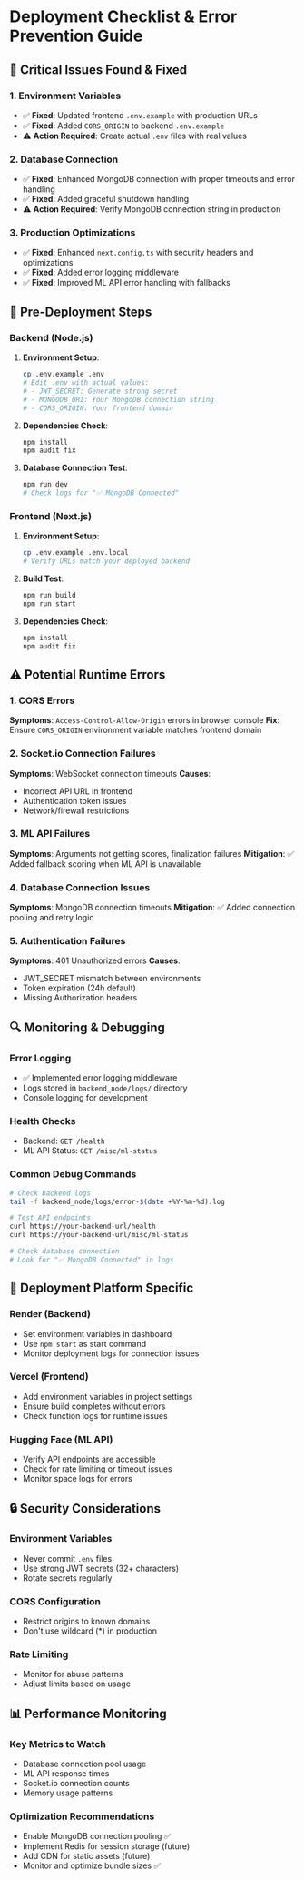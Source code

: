 # Deployment Checklist & Error Prevention Guide

## 🚨 Critical Issues Found & Fixed

### 1. Environment Variables
- ✅ **Fixed**: Updated frontend `.env.example` with production URLs
- ✅ **Fixed**: Added `CORS_ORIGIN` to backend `.env.example`
- ⚠️ **Action Required**: Create actual `.env` files with real values

### 2. Database Connection
- ✅ **Fixed**: Enhanced MongoDB connection with proper timeouts and error handling
- ✅ **Fixed**: Added graceful shutdown handling
- ⚠️ **Action Required**: Verify MongoDB connection string in production

### 3. Production Optimizations
- ✅ **Fixed**: Enhanced `next.config.ts` with security headers and optimizations
- ✅ **Fixed**: Added error logging middleware
- ✅ **Fixed**: Improved ML API error handling with fallbacks

## 🔧 Pre-Deployment Steps

### Backend (Node.js)
1. **Environment Setup**:
   ```bash
   cp .env.example .env
   # Edit .env with actual values:
   # - JWT_SECRET: Generate strong secret
   # - MONGODB_URI: Your MongoDB connection string
   # - CORS_ORIGIN: Your frontend domain
   ```

2. **Dependencies Check**:
   ```bash
   npm install
   npm audit fix
   ```

3. **Database Connection Test**:
   ```bash
   npm run dev
   # Check logs for "✅ MongoDB Connected"
   ```

### Frontend (Next.js)
1. **Environment Setup**:
   ```bash
   cp .env.example .env.local
   # Verify URLs match your deployed backend
   ```

2. **Build Test**:
   ```bash
   npm run build
   npm run start
   ```

3. **Dependencies Check**:
   ```bash
   npm install
   npm audit fix
   ```

## ⚠️ Potential Runtime Errors

### 1. CORS Errors
**Symptoms**: `Access-Control-Allow-Origin` errors in browser console
**Fix**: Ensure `CORS_ORIGIN` environment variable matches frontend domain

### 2. Socket.io Connection Failures
**Symptoms**: WebSocket connection timeouts
**Causes**:
- Incorrect API URL in frontend
- Authentication token issues
- Network/firewall restrictions

### 3. ML API Failures
**Symptoms**: Arguments not getting scores, finalization failures
**Mitigation**: ✅ Added fallback scoring when ML API is unavailable

### 4. Database Connection Issues
**Symptoms**: MongoDB connection timeouts
**Mitigation**: ✅ Added connection pooling and retry logic

### 5. Authentication Failures
**Symptoms**: 401 Unauthorized errors
**Causes**:
- JWT_SECRET mismatch between environments
- Token expiration (24h default)
- Missing Authorization headers

## 🔍 Monitoring & Debugging

### Error Logging
- ✅ Implemented error logging middleware
- Logs stored in `backend_node/logs/` directory
- Console logging for development

### Health Checks
- Backend: `GET /health`
- ML API Status: `GET /misc/ml-status`

### Common Debug Commands
```bash
# Check backend logs
tail -f backend_node/logs/error-$(date +%Y-%m-%d).log

# Test API endpoints
curl https://your-backend-url/health
curl https://your-backend-url/misc/ml-status

# Check database connection
# Look for "✅ MongoDB Connected" in logs
```

## 🚀 Deployment Platform Specific

### Render (Backend)
- Set environment variables in dashboard
- Use `npm start` as start command
- Monitor deployment logs for connection issues

### Vercel (Frontend)
- Add environment variables in project settings
- Ensure build completes without errors
- Check function logs for runtime issues

### Hugging Face (ML API)
- Verify API endpoints are accessible
- Check for rate limiting or timeout issues
- Monitor space logs for errors

## 🔒 Security Considerations

### Environment Variables
- Never commit `.env` files
- Use strong JWT secrets (32+ characters)
- Rotate secrets regularly

### CORS Configuration
- Restrict origins to known domains
- Don't use wildcard (*) in production

### Rate Limiting
- Monitor for abuse patterns
- Adjust limits based on usage

## 📊 Performance Monitoring

### Key Metrics to Watch
- Database connection pool usage
- ML API response times
- Socket.io connection counts
- Memory usage patterns

### Optimization Recommendations
- Enable MongoDB connection pooling ✅
- Implement Redis for session storage (future)
- Add CDN for static assets (future)
- Monitor and optimize bundle sizes ✅
